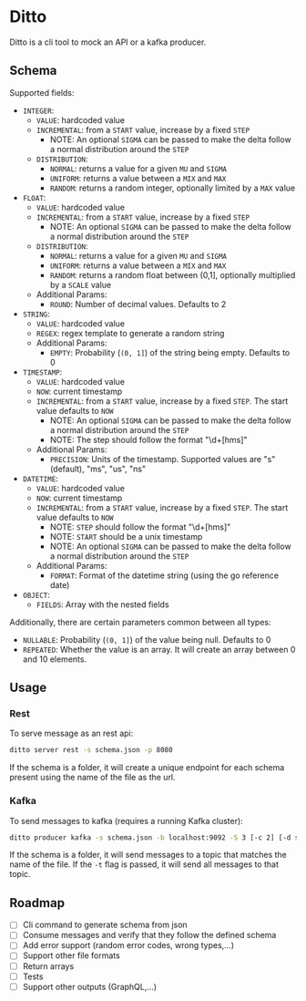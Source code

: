 # Ditto
Ditto is a cli tool to mock an API or a kafka producer.

## Schema
Supported fields:
- `INTEGER`:
  - `VALUE`: hardcoded value
  - `INCREMENTAL`: from a `START` value, increase by a fixed `STEP`
    - NOTE: An optional `SIGMA` can be passed to make the delta follow a normal distribution around the `STEP`
  - `DISTRIBUTION`:
    - `NORMAL`: returns a value for a given `MU` and `SIGMA`
    - `UNIFORM`: returns a value between a `MIX` and `MAX`
    - `RANDOM`: returns a random integer, optionally limited by a `MAX` value
- `FLOAT`:
  - `VALUE`: hardcoded value
  - `INCREMENTAL`: from a `START` value, increase by a fixed `STEP`
    - NOTE: An optional `SIGMA` can be passed to make the delta follow a normal distribution around the `STEP`
  - `DISTRIBUTION`:
    - `NORMAL`: returns a value for a given `MU` and `SIGMA`
    - `UNIFORM`: returns a value between a `MIX` and `MAX`
    - `RANDOM`: returns a random float between (0,1], optionally multiplied by a `SCALE` value
  - Additional Params:
    - `ROUND`: Number of decimal values. Defaults to 2
- `STRING`:
  - `VALUE`: hardcoded value
  - `REGEX`: regex template to generate a random string
  - Additional Params:
    - `EMPTY`: Probability (`(0, 1]`) of the string being empty. Defaults to 0
- `TIMESTAMP`:
  - `VALUE`: hardcoded value
  - `NOW`: current timestamp
  - `INCREMENTAL`: from a `START` value, increase by a fixed `STEP`. The start value defaults to `NOW`
    - NOTE: An optional `SIGMA` can be passed to make the delta follow a normal distribution around the `STEP`
    - NOTE: The step should follow the format "\d+[hms]"
  - Additional Params:
    - `PRECISION`: Units of the timestamp. Supported values are "s" (default), "ms", "us", "ns"
- `DATETIME`:
  - `VALUE`: hardcoded value
  - `NOW`: current timestamp
  - `INCREMENTAL`: from a `START` value, increase by a fixed `STEP`. The start value defaults to `NOW`
    - NOTE: `STEP` should follow the format "\d+[hms]"
    - NOTE: `START` should be a unix timestamp
    - NOTE: An optional `SIGMA` can be passed to make the delta follow a normal distribution around the `STEP`
  - Additional Params:
    - `FORMAT`: Format of the datetime string (using the go reference date)
- `OBJECT`:
  - `FIELDS`: Array with the nested fields

Additionally, there are certain parameters common between all types:
  - `NULLABLE`: Probability (`(0, 1]`) of the value being null. Defaults to 0
  - `REPEATED`: Whether the value is an array. It will create an array between 0 and 10 elements.

## Usage

### Rest
To serve message as an rest api:

``` sh
ditto server rest -s schema.json -p 8080
```

If the schema is a folder, it will create a unique endpoint for each schema present using the name of the file as the url.

### Kafka
To send messages to kafka (requires a running Kafka cluster):

``` sh
ditto producer kafka -s schema.json -b localhost:9092 -S 3 [-c 2] [-d sample]
```

If the schema is a folder, it will send messages to a topic that matches the name of the file. If the `-t` flag is passed, it will send all messages to that topic.


## Roadmap
- [ ] Cli command to generate schema from json
- [ ] Consume messages and verify that they follow the defined schema
- [ ] Add error support (random error codes, wrong types,...)
- [ ] Support other file formats
- [ ] Return arrays
- [ ] Tests
- [ ] Support other outputs (GraphQL,...)
